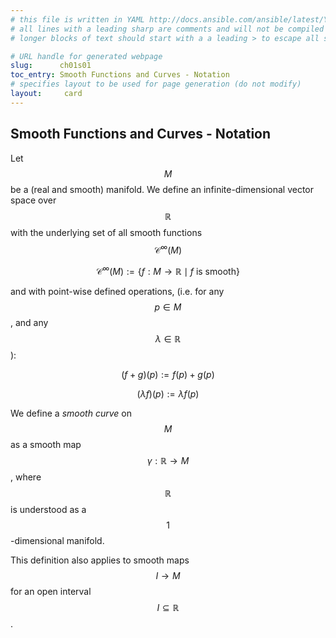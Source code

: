 ```yaml
---
# this file is written in YAML http://docs.ansible.com/ansible/latest/YAMLSyntax.html
# all lines with a leading sharp are comments and will not be compiled
# longer blocks of text should start with a a leading > to escape all special characters

# URL handle for generated webpage
slug:      ch01s01
toc_entry: Smooth Functions and Curves - Notation
# specifies layout to be used for page generation (do not modify)
layout:     card
---
```


## Smooth Functions and Curves - Notation

Let $$M$$ be a (real and smooth) manifold. We define an infinite-dimensional vector space over $$\mathbb R$$ with the underlying set of all smooth functions $$\mathcal{C}^\infty(M)$$

$$\mathcal{C}^\infty(M) := \{f: M \to \mathbb R \mid f\text{ is smooth}\} $$

and with point-wise defined operations, (i.e. for any $$p\in M$$, and any $$\lambda \in \mathbb R$$):

$$(f+g)(p) := f(p)+g(p)$$

$$(\lambda f)(p) := \lambda f(p)$$

We define a _smooth curve_ on $$M$$ as a smooth map $$\gamma: \mathbb R \to M$$, where $$\mathbb R$$ is understood as a $$1$$-dimensional manifold.

This definition also applies to smooth maps $$I\to M$$ for an open interval $$I\subseteq \mathbb R$$.
